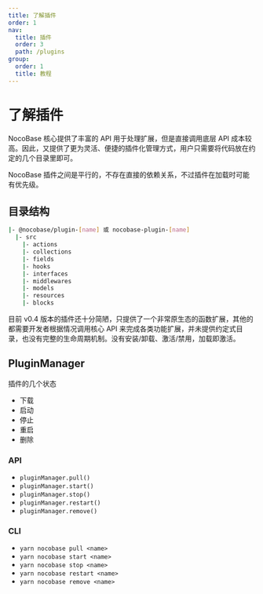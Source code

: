 ```yaml
---
title: 了解插件
order: 1
nav:
  title: 插件
  order: 3
  path: /plugins
group: 
  order: 1
  title: 教程
---
```


# 了解插件

NocoBase 核心提供了丰富的 API 用于处理扩展，但是直接调用底层 API 成本较高。因此，又提供了更为灵活、便捷的插件化管理方式，用户只需要将代码放在约定的几个目录里即可。

<Alert title="重要提示" type="warning">
NocoBase 插件之间是平行的，不存在直接的依赖关系，不过插件在加载时可能有优先级。
</Alert>

## 目录结构

```bash
|- @nocobase/plugin-[name] 或 nocobase-plugin-[name]
  |- src
    |- actions
    |- collections
    |- fields
    |- hooks
    |- interfaces
    |- middlewares
    |- models
    |- resources
    |- blocks
```

<Alert title="注意" type="warning">

目前 v0.4 版本的插件还十分简陋，只提供了一个非常原生态的函数扩展，其他的都需要开发者根据情况调用核心 API 来完成各类功能扩展，并未提供约定式目录，也没有完整的生命周期机制。没有安装/卸载、激活/禁用，加载即激活。

</Alert>

## PluginManager

插件的几个状态

- 下载
- 启动
- 停止
- 重启
- 删除

### API

- `pluginManager.pull()`
- `pluginManager.start()`
- `pluginManager.stop()`
- `pluginManager.restart()`
- `pluginManager.remove()`

### CLI

- `yarn nocobase pull <name>`
- `yarn nocobase start <name>`
- `yarn nocobase stop <name>`
- `yarn nocobase restart <name>`
- `yarn nocobase remove <name>`
